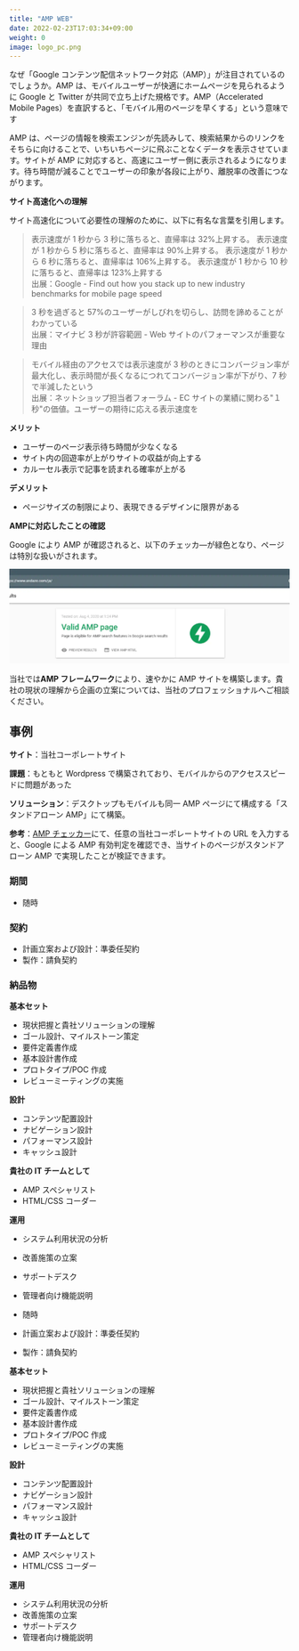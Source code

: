 ```yaml
---
title: "AMP WEB"
date: 2022-02-23T17:03:34+09:00
weight: 0
image: logo_pc.png
---
```

なぜ「Google コンテンツ配信ネットワーク対応（AMP）」が注目されているのでしょうか。AMP は、モバイルユーザーが快適にホームページを見られるように Google と Twitter が共同で立ち上げた規格です。AMP（Accelerated Mobile Pages）を直訳すると、「モバイル用のページを早くする」という意味です

AMP は、ページの情報を検索エンジンが先読みして、検索結果からのリンクをそちらに向けることで、いちいちページに飛ぶことなくデータを表示させています。サイトが AMP に対応すると、高速にユーザー側に表示されるようになります。待ち時間が減ることでユーザーの印象が各段に上がり、離脱率の改善につながります。

**サイト高速化への理解**

サイト高速化について必要性の理解のために、以下に有名な言葉を引用します。

> 表示速度が 1 秒から 3 秒に落ちると、直帰率は 32%上昇する。 表示速度が 1 秒から 5 秒に落ちると、直帰率は 90%上昇する。 表示速度が 1 秒から 6 秒に落ちると、直帰率は 106%上昇する。 表示速度が 1 秒から 10 秒に落ちると、直帰率は 123%上昇する  
> 出展：Google - Find out how you stack up to new industry benchmarks for mobile page speed

>3 秒を過ぎると 57%のユーザーがしびれを切らし、訪問を諦めることがわかっている  
> 出展：マイナビ 3 秒が許容範囲 - Web サイトのパフォーマンスが重要な理由

> モバイル経由のアクセスでは表示速度が 3 秒のときにコンバージョン率が最大化し、表示時間が長くなるにつれてコンバージョン率が下がり、7 秒で半減したという  
> 出展：ネットショップ担当者フォーラム - EC サイトの業績に関わる"１秒"の価値。ユーザーの期待に応える表示速度を

**メリット**

- ユーザーのページ表示待ち時間が少なくなる
- サイト内の回遊率が上がりサイトの収益が向上する
- カルーセル表示で記事を読まれる確率が上がる

**デメリット**

- ページサイズの制限により、表現できるデザインに限界がある

**AMPに対応したことの確認**

Google により AMP が確認されると、以下のチェッカ―が緑色となり、ページは特別な扱いがされます。

![ Image is not Available !](amp-validator.webp)

当社では**AMP フレームワーク**により、速やかに AMP サイトを構築します。貴社の現状の理解から企画の立案については、当社のプロフェッショナルへご相談ください。



## 事例

**サイト**：当社コーポレートサイト

**課題**：もともと Wordpress で構築されており、モバイルからのアクセススピードに問題があった

**ソリューション**：デスクトップもモバイルも同一 AMP ページにて構成する「スタンドアローン AMP」にて構築。

**参考**：[AMP チェッカー](https://search.google.com/test/amp)にて、任意の当社コーポレートサイトの URL を入力すると、Google による AMP 有効判定を確認でき、当サイトのページがスタンドアローン AMP で実現したことが検証できます。

### 期間

- 随時


### 契約
- 計画立案および設計：準委任契約
- 製作：請負契約

### 納品物

**基本セット**

- 現状把握と貴社ソリューションの理解
- ゴール設計、マイルストーン策定
- 要件定義書作成
- 基本設計書作成
- プロトタイプ/POC 作成
- レビューミーティングの実施



**設計**

- コンテンツ配置設計
- ナビゲーション設計
- パフォーマンス設計
- キャッシュ設計

**貴社の IT チームとして**

- AMP スペシャリスト
- HTML/CSS コーダー

**運用**

- システム利用状況の分析
- 改善施策の立案
- サポートデスク
- 管理者向け機能説明





- 随時

 

- 計画立案および設計：準委任契約
- 製作：請負契約

  

**基本セット**

- 現状把握と貴社ソリューションの理解
- ゴール設計、マイルストーン策定
- 要件定義書作成
- 基本設計書作成
- プロトタイプ/POC 作成
- レビューミーティングの実施


**設計**

- コンテンツ配置設計
- ナビゲーション設計
- パフォーマンス設計
- キャッシュ設計

**貴社の IT チームとして**

- AMP スペシャリスト
- HTML/CSS コーダー

**運用**

- システム利用状況の分析
- 改善施策の立案
- サポートデスク
- 管理者向け機能説明